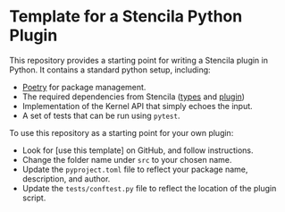# Template for a Stencila Python Plugin

This repository provides a starting point for writing a Stencila plugin in Python.
It contains a standard python setup, including:

- [Poetry](https://python-poetry.org) for package management.
- The required dependencies from Stencila ([types](https://pypi.org/project/stencila_types/) and [plugin](https://pypi.org/project/stencila_plugin/))
- Implementation of the Kernel API that simply echoes the input.
- A set of tests that can be run using `pytest`.

To use this repository as a starting point for your own plugin:

- Look for [use this template] on GitHub, and follow instructions.
- Change the folder name under `src` to your chosen name.
- Update the `pyproject.toml` file to reflect your package name, description, and author.
- Update the `tests/conftest.py` file to reflect the location of the plugin script.
